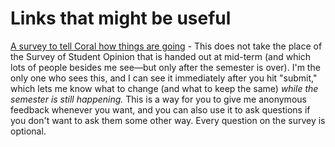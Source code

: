 # Links that might be useful

[A survey to tell Coral how things are going](https://forms.gle/PfkyG9iXN1VBLsqYA) - This does not take the place of the Survey of Student Opinion that is handed out at mid-term (and which lots of people besides me see&mdash;but only after the semester is over). I'm the only one who sees this, and I can see it immediately after you hit "submit," which lets me know what to change (and what to keep the same) _while the semester is still happening._ This is a way for you to give me anonymous feedback whenever you want, and you can also use it to ask questions if you don't want to ask them some other way. Every question on the survey is optional. 